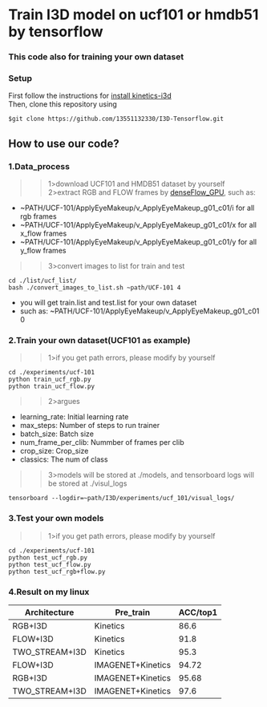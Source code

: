 # Train I3D model on ucf101 or hmdb51 by tensorflow
### This code also for training your own dataset
### Setup
First follow the instructions for [install kinetics-i3d](https://github.com/deepmind/kinetics-i3d)<br>
Then, clone this repository using<br>
```linux
$git clone https://github.com/13551132330/I3D-Tensorflow.git
```
## How to use our code?
### 1.Data_process
>>1>download UCF101 and HMDB51 dataset by yourself<br>
>>2>extract RGB and FLOW frames by [denseFlow_GPU](https://github.com/yangwangx/denseFlow_gpu), such as:<br>
* ~PATH/UCF-101/ApplyEyeMakeup/v_ApplyEyeMakeup_g01_c01/i for all rgb frames<br>
* ~PATH/UCF-101/ApplyEyeMakeup/v_ApplyEyeMakeup_g01_c01/x for all x_flow frames<br>
* ~PATH/UCF-101/ApplyEyeMakeup/v_ApplyEyeMakeup_g01_c01/y for all y_flow frames<br>
>>3>convert images to list for train and test<br>
```linux
cd ./list/ucf_list/
bash ./convert_images_to_list.sh ~path/UCF-101 4
```
* you will get train.list and test.list for your own dataset<br>
* such as: ~PATH/UCF-101/ApplyEyeMakeup/v_ApplyEyeMakeup_g01_c01 0<br>
### 2.Train your own dataset(UCF101 as example)
>>1>if you get path errors, please modify by yourself
```linux
cd ./experiments/ucf-101
python train_ucf_rgb.py
python train_ucf_flow.py
```
>>2>argues
* learning_rate: Initial learning rate
* max_steps: Number of steps to run trainer
* batch_size: Batch size
* num_frame_per_clib: Nummber of frames per clib
* crop_size: Crop_size
* classics: The num of class
>>3>models will be stored at ./models, and tensorboard logs will be stored at ./visul_logs

```linux
tensorboard --logdir=~path/I3D/experiments/ucf_101/visual_logs/
```
### 3.Test your own models
>>1>if you get path errors, please modify by yourself
```linux
cd ./experiments/ucf-101
python test_ucf_rgb.py
python test_ucf_flow.py
python test_ucf_rgb+flow.py
```
### 4.Result on my linux
  Architecture | Pre_train | ACC/top1
  ------------- | -------------  | -------------
 RGB+I3D  |    Kinetics  |86.6
 FLOW+I3D |    Kinetics  |91.8
 TWO_STREAM+I3D  |   Kinetics  |95.3
 FLOW+I3D | IMAGENET+Kinetics  |94.72
 RGB+I3D  | IMAGENET+Kinetics  |95.68
 TWO_STREAM+I3D | IMAGENET+Kinetics  |97.6
